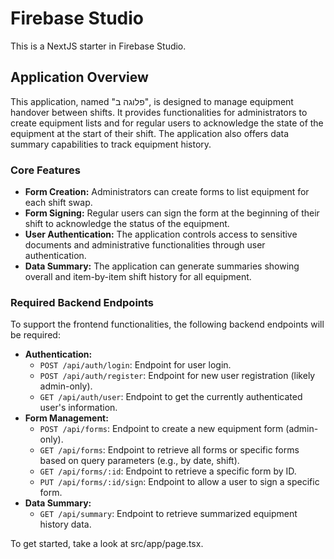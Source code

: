 # Firebase Studio

This is a NextJS starter in Firebase Studio.

## Application Overview

This application, named "פלוגה ב", is designed to manage equipment handover between shifts. It provides functionalities for administrators to create equipment lists and for regular users to acknowledge the state of the equipment at the start of their shift. The application also offers data summary capabilities to track equipment history.

### Core Features

- **Form Creation:** Administrators can create forms to list equipment for each shift swap.
- **Form Signing:** Regular users can sign the form at the beginning of their shift to acknowledge the status of the equipment.
- **User Authentication:** The application controls access to sensitive documents and administrative functionalities through user authentication.
- **Data Summary:** The application can generate summaries showing overall and item-by-item shift history for all equipment.

### Required Backend Endpoints

To support the frontend functionalities, the following backend endpoints will be required:

- **Authentication:**
  - `POST /api/auth/login`: Endpoint for user login.
  - `POST /api/auth/register`: Endpoint for new user registration (likely admin-only).
  - `GET /api/auth/user`: Endpoint to get the currently authenticated user's information.
- **Form Management:**
  - `POST /api/forms`: Endpoint to create a new equipment form (admin-only).
  - `GET /api/forms`: Endpoint to retrieve all forms or specific forms based on query parameters (e.g., by date, shift).
  - `GET /api/forms/:id`: Endpoint to retrieve a specific form by ID.
  - `PUT /api/forms/:id/sign`: Endpoint to allow a user to sign a specific form.
- **Data Summary:**
  - `GET /api/summary`: Endpoint to retrieve summarized equipment history data.

To get started, take a look at src/app/page.tsx.
